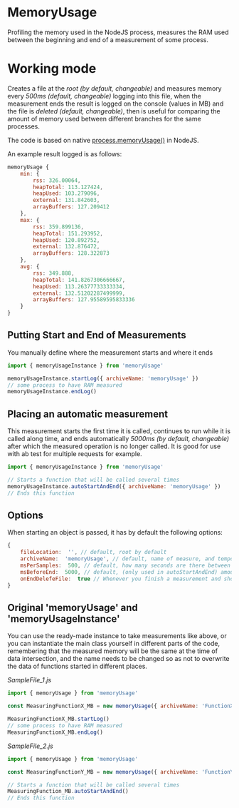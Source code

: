 # MemoryUsage

Profiling the memory used in the NodeJS process, measures the RAM used between the beginning and end of a measurement of some process.


# Working mode

Creates a file at the *root (by default, changeable)* and measures memory every *500ms (default, changeable)* logging into this file, when the measurement ends the result is logged on the console (values in MB) and the file is *deleted (default, changeable)*, then is useful for comparing the amount of memory used between different branches for the same processes.

The code is based on native [process.memoryUsage()](https://nodejs.org/api/process.html#processmemoryusage) in NodeJS.

An example result logged is as follows:
```js script
memoryUsage {
	min: {
		rss: 326.00064,
		heapTotal: 113.127424,
		heapUsed: 103.279096,
		external: 131.842603,
		arrayBuffers: 127.209412
	},
	max: {
		rss: 359.899136,
		heapTotal: 151.293952,
		heapUsed: 120.892752,
		external: 132.876472,
		arrayBuffers: 128.322873
	},
	avg: {
		rss: 349.888,
		heapTotal: 141.8267306666667,
		heapUsed: 113.26377733333334,
		external: 132.51202287499999,
		arrayBuffers: 127.95589595833336
	}
}
```

## Putting Start and End of Measurements

You manually define where the measurement starts and where it ends

```js script
import { memoryUsageInstance } from 'memoryUsage'

memoryUsageInstance.startLog({ archiveName: 'memoryUsage' })
// some process to have RAM measured
memoryUsageInstance.endLog()
```

## Placing an automatic measurement

This measurement starts the first time it is called, continues to run while it is called along time, and ends automatically *5000ms (by default, changeable)* after which the measured operation is no longer called.
It is good for use with ab test for multiple requests for example.

```js script
import { memoryUsageInstance } from 'memoryUsage'

// Starts a function that will be called several times
memoryUsageInstance.autoStartAndEnd({ archiveName: 'memoryUsage' })
// Ends this function
```

## Options

When starting an object is passed, it has by default the following options:
```js script
{
	fileLocation:  '', // default, root by default
	archiveName:  'memoryUsage', // default, name of measure, and temporary archive 
	msPerSamples:  500, // default, how many seconds are there between one sample and another
	msBeforeEnd:  5000, // default, (only used in autoStartAndEnd) amount of seconds considered without receiving calls to end measurement automatically
	onEndDelefeFile:  true // Whenever you finish a measurement and show it on the console, it erases the file with all the data used to generate the final result
}
```

## Original 'memoryUsage' and 'memoryUsageInstance'

You can use the ready-made instance to take measurements like above, or you can instantiate the main class yourself in different parts of the code, remembering that the measured memory will be the same at the time of data intersection, and the name needs to be changed so as not to overwrite the data of functions started in different places.

*SampleFile_1.js*
```js script
import { memoryUsage } from 'memoryUsage'

const MeasuringFunctionX_MB = new memoryUsage({ archiveName: 'FunctionX_MB' })

MeasuringFunctionX_MB.startLog()
// some process to have RAM measured
MeasuringFunctionX_MB.endLog()
```

*SampleFile_2.js*
```js script
import { memoryUsage } from 'memoryUsage'

const MeasuringFunctionY_MB = new memoryUsage({ archiveName: 'FunctionY_MB' })

// Starts a function that will be called several times
MeasuringFunction_MB.autoStartAndEnd()
// Ends this function
```
